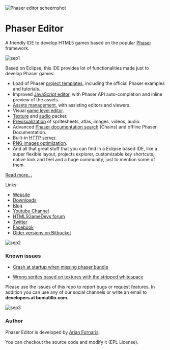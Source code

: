 ![Phaser editor scheernshot](https://github.com/boniatillo-com/PhaserEditor/raw/master/screens/canvas-1.2.0.png "Screenshot")

# Phaser Editor

A friendly IDE to develop HTML5 games based on the popular [Phaser][phaser] framework.

![sep1](http://phasereditor.boniatillo.com/images/logo.png)

Based on Eclipse, this IDE provides lot of functionalities made just to develop Phaser games:

* Load of Phaser [project templates][ProjectTemplates], including the official Phaser examples and tutorials.
* Improved [JavaScript editor][JSEditor], with Phaser API auto-completion and inline preview of the assets.
* [Assets management][AssetPack], with assisting editors and viewers.
* Visual [game level editor][Canvas].
* [Texture][Atlas] and [audio][AudioSprites] packer.
* [Previsualization][Preview] of spritesheets, atlas, images, videos, audio.
* Advanced [Phaser documentation search][Chains] (Chains) and offline Phaser Documentation.
* Built-in [HTTP server][HttpServer].
* [PNG images optimization][OptiPNG].
* And all that great stuff that you can find in a Eclipse based IDE, like a super flexible layout, projects explorer, customizable key shortcuts, native look and feel and a huge community, just to mention some of them.

[Read more...][pe_features]

Links:

* [Website][pe_website]
* [Downloads][pe_downloads]
* [Blog][pe_blog]
* [Youtube Channel][pe_youtube]
* [HTML5GameDevs forum][html5gamedevs]
* [Twitter][pe_twitter]
* [Facebook][pe_facebook]
* [Older versions on Bitbucket][bitbucket]


![sep2](http://phasereditor.boniatillo.com/images/cactus.png)

### Known issues

* [Crash at startup when missing phaser bundle](https://github.com/boniatillo-com/PhaserEditor/issues/7)

* [Wrong sprites based on textures with the stripped whitespace](https://github.com/boniatillo-com/PhaserEditor/issues/8)

Please use the issues of this repo to report bugs or request features. In addition you can use any of our social channels or write an email to **developers at boniatillo.com**.

![sep3](http://phasereditor.boniatillo.com/images/guapen.png)

### Author

Phaser Editor is developed by [Arian Fornaris][pe_twitter].

You can checkout the source code and modify it (EPL License).



[phaser]: https://phaser.io
[bitbucket]: https://bitbucket.org/boniatillo/phasereditor
[bitbucket]: https://bitbucket.org/boniatillo/phasereditor
[pe_website]: http://phasereditor.boniatillo.com
[pe_blog]: http://phasereditor.boniatillo.com/blog
[pe_features]: http://phasereditor.boniatillo.com/blog/features
[html5gamedevs]: http://www.html5gamedevs.com/profile/8392-arian-fornaris
[pe_youtube]: https://www.youtube.com/playlist?list=PLB8gI_5U0MvCJuhPv-LBdi_a9PQxYxFqK
[pe_twitter]: https://twitter.org/boniatillo_com
[pe_facebook]: https://www.facebook.com/phasereditor/
[pe_downloads]: http://phasereditor.boniatillo.com/blog/downloads
[ProjectTemplates]: http://phasereditor.boniatillo.com/blog/quick-start/010-first-steps
[JSEditor]: http://phasereditor.boniatillo.com/blog/quick-start/030-coding-js-editor
[AssetPack]: http://phasereditor.boniatillo.com/blog/quick-start/020-asset-pack
[Atlas]: http://phasereditor.boniatillo.com/blog/quick-start/050-texture-atlas
[Preview]: http://phasereditor.boniatillo.com/blog/quick-start/040-preview-window
[Chains]: http://phasereditor.boniatillo.com/blog/quick-start/035-chains
[HttpServer]: http://phasereditor.boniatillo.com/blog/quick-start/010-first-steps
[OptiPNG]: http://phasereditor.boniatillo.com/blog/quick-start/060-optimize-png
[Canvas]: http://phasereditor.boniatillo.com/blog/quick-start/080-canvas
[AudioSprites]: http://phasereditor.boniatillo.com/blog/quick-start/070-audio-sprites
